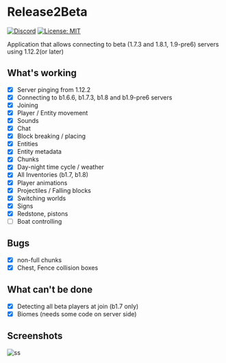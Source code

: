 # Release2Beta
[![Discord](https://img.shields.io/discord/684429844947271767.svg?label=Discord)](https://discord.gg/v6xsRdc)
[![License: MIT](https://img.shields.io/badge/license-MIT-red.svg)](LICENSE)

Application that allows connecting to beta (1.7.3 and 1.8.1, 1.9-pre6) servers using 1.12.2(or later)

## What's working
- [x] Server pinging from 1.12.2
- [x] Connecting to b1.6.6, b1.7.3, b1.8 and b1.9-pre6 servers
- [x] Joining
- [x] Player / Entity movement
- [x] Sounds
- [x] Chat
- [x] Block breaking / placing
- [x] Entities
- [x] Entity metadata
- [x] Chunks
- [x] Day-night time cycle / weather
- [x] All Inventories (b1.7, b1.8)
- [x] Player animations
- [x] Projectiles / Falling blocks
- [x] Switching worlds 
- [x] Signs
- [x] Redstone, pistons
- [ ] Boat controlling

## Bugs
- [x] non-full chunks
- [x] Chest, Fence collision boxes

## What can't be done
- [x] Detecting all beta players at join (b1.7 only)
- [x] Biomes (needs some code on server side)

## Screenshots
![ss](https://i.imgur.com/ISkZoZf.png)
